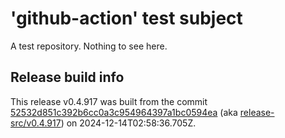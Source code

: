 # 'github-action' test subject

A test repository. Nothing to see here.


## Release build info

This release v0.4.917 was built from the commit [52532d851c392b6cc0a3c954964397a1bc0594ea](https://github.com/kattecon/gh-release-test-ga/tree/52532d851c392b6cc0a3c954964397a1bc0594ea) (aka [release-src/v0.4.917](https://github.com/kattecon/gh-release-test-ga/tree/release-src/v0.4.917)) on 2024-12-14T02:58:36.705Z.
        